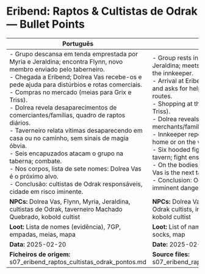 # Eribend: Raptos & Cultistas de Odrak — Bullet Points

| Português                                                                                                                                                                                                                                                                                                                                                                                                                                                                                                                                                                                                                                                            | English                                                                                                                                                                                                                                                                                                                                                                                                                                                                                                                                                                                                                                                                          |
| -------------------------------------------------------------------------------------------------------------------------------------------------------------------------------------------------------------------------------------------------------------------------------------------------------------------------------------------------------------------------------------------------------------------------------------------------------------------------------------------------------------------------------------------------------------------------------------------------------------------------------------------------------------------- | -------------------------------------------------------------------------------------------------------------------------------------------------------------------------------------------------------------------------------------------------------------------------------------------------------------------------------------------------------------------------------------------------------------------------------------------------------------------------------------------------------------------------------------------------------------------------------------------------------------------------------------------------------------------------------- |
| - Grupo descansa em tenda emprestada por Myria e Jeraldina; encontra Flynn, novo membro enviado pelo taberneiro.<br>- Chegada a Eribend; Dolrea Vas recebe-os e pede ajuda para distúrbios e rotas comerciais.<br>- Compras no mercado (meias para Grix e Triss).<br>- Dolrea revela desaparecimentos de comerciantes/famílias, quadro de raptos diários.<br>- Taverneiro relata vítimas desaparecendo em casa ou no caminho, sem sinais de magia óbvia.<br>- Seis encapuzados atacam o grupo na taberna; combate.<br>- Nos corpos, lista de sete nomes: Dolrea Vas é o próximo alvo.<br>- Conclusão: cultistas de Odrak responsáveis, cidade em risco iminente.<br> | - Group rests in a tent lent by Myria and Jeraldina; meets Flynn, a new member sent by the innkeeper.<br>- Arrival at Eribend; Dolrea Vas greets them and asks for help with disturbances and trade routes.<br>- Shopping at the market (socks for Grix and Triss).<br>- Dolrea reveals disappearances of merchants/families, board of daily kidnappings.<br>- Innkeeper reports victims disappearing at home or on the way, no sign of obvious magic.<br>- Six hooded figures attack the group in the tavern; fight ensues.<br>- On the bodies, a list of seven names: Dolrea Vas is the next target.<br>- Conclusion: Odrak cultists responsible, city in imminent danger.<br> |
| **NPCs:** Dolrea Vas, Flynn, Myria, Jeraldina, cultistas de Odrak, taverneiro Machado Quebrado, kobold cultist                                                                                                                                                                                                                                                                                                                                                                                                                                                                                                                                                       | **NPCs:** Dolrea Vas, Flynn, Myria, Jeraldina, Odrak cultists, innkeeper Machado Quebrado, kobold cultist                                                                                                                                                                                                                                                                                                                                                                                                                                                                                                                                                                        |
| **Loot:** Lista de nomes (evidência), 7GP, empadas, meias, mapa                                                                                                                                                                                                                                                                                                                                                                                                                                                                                                                                                                                                      | **Loot:** List of names (evidence), 7GP, pies, socks, map                                                                                                                                                                                                                                                                                                                                                                                                                                                                                                                                                                                                                        |
| **Data:** 2025-02-20                                                                                                                                                                                                                                                                                                                                                                                                                                                                                                                                                                                                                                                 | **Date:** 2025-02-20                                                                                                                                                                                                                                                                                                                                                                                                                                                                                                                                                                                                                                                             |
| **Ficheiros de origem:** s07_eribend_raptos_cultistas_odrak_pontos.md                                                                                                                                                                                                                                                                                                                                                                                                                                                                                                                                                                                                | **Source files:** s07_eribend_raptos_cultistas_odrak_pontos.md                                                                                                                                                                                                                                                                                                                                                                                                                                                                                                                                                                                                                   |

